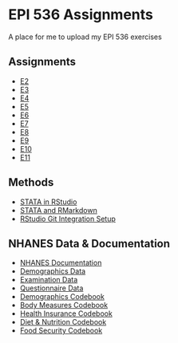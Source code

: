 # EPI 536 Assignments
A place for me to upload my EPI 536 exercises

## Assignments

 * [E2](https://matthew-hoctor.github.io/EPI536-Assignments/E2.html)
 * [E3](https://matthew-hoctor.github.io/EPI536-Assignments/E3.html)
 * [E4]()
 * [E5]()
 * [E6]()
 * [E7]()
 * [E8]()
 * [E9]()
 * [E10]()
 * [E11]()

## Methods

 * [STATA in RStudio](https://bookdown.org/yihui/rmarkdown-cookbook/eng-stata.html)
 * [STATA and RMarkdown](https://www.ssc.wisc.edu/~hemken/Stataworkshops/Stata%20and%20R%20Markdown/StataMarkdown.html)
 * [RStudio Git Integration Setup](https://happygitwithr.com/rstudio-git-github.html)
 
## NHANES Data & Documentation

 * [NHANES Documentation](https://wwwn.cdc.gov/nchs/nhanes/ContinuousNhanes/Default.aspx?BeginYear=2007)
 * [Demographics Data](https://wwwn.cdc.gov/nchs/nhanes/search/datapage.aspx?Component=Demographics&CycleBeginYear=2007)
 * [Examination Data](https://wwwn.cdc.gov/nchs/nhanes/search/datapage.aspx?Component=Examination&CycleBeginYear=2007)
 * [Questionnaire Data](https://wwwn.cdc.gov/nchs/nhanes/search/datapage.aspx?Component=Questionnaire&CycleBeginYear=2007)
 * [Demographics Codebook](https://wwwn.cdc.gov/Nchs/Nhanes/2007-2008/DEMO_E.htm)
 * [Body Measures Codebook](https://wwwn.cdc.gov/Nchs/Nhanes/2007-2008/BMX_E.htm)
 * [Health Insurance Codebook](https://wwwn.cdc.gov/Nchs/Nhanes/2007-2008/HIQ_E.htm)
 * [Diet & Nutrition Codebook](https://wwwn.cdc.gov/Nchs/Nhanes/2007-2008/DBQ_E.htm)
 * [Food Security Codebook](https://wwwn.cdc.gov/Nchs/Nhanes/2007-2008/FSQ_E.htm)
 